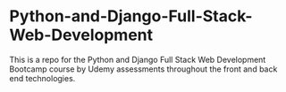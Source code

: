 # Python-and-Django-Full-Stack-Web-Development
This is a repo for the Python and Django Full Stack Web Development Bootcamp course by Udemy assessments throughout the front and back end technologies.
